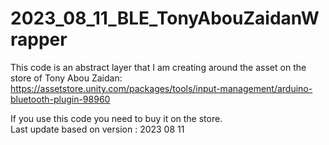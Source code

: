 # 2023_08_11_BLE_TonyAbouZaidanWrapper

This code is an abstract layer that I am creating around the asset on the store of Tony Abou Zaidan:  
https://assetstore.unity.com/packages/tools/input-management/arduino-bluetooth-plugin-98960  

If you use this code you need to buy it on the store.  
Last update based on version : 2023 08 11  

